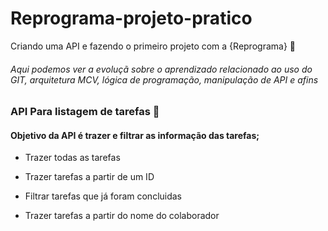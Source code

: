 # Reprograma-projeto-pratico
Criando uma API e fazendo o primeiro projeto com a {Reprograma} :hugs:


######  Aqui podemos ver a evoluçã sobre o aprendizado relacionado ao uso do GIT, arquitetura MCV, lógica de programação, manipulação de API e afins 


### API Para listagem de tarefas  :bookmark_tabs: 

#### Objetivo da API é trazer e filtrar as informação das tarefas; 
- Trazer todas as tarefas

- Trazer tarefas a partir de um ID

- Filtrar tarefas que já foram concluidas 

- Trazer tarefas a partir do nome do colaborador




